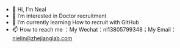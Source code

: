 - 👋 Hi, I’m Neal
- 👀 I’m interested in Doctor recruitment
- 🌱 I’m currently learning How to recruit with GitHub
- 📫 How to reach me ：My Wechat：nl13805799348；My Email：nielin@zhejianglab.com

<!---
nielin1/nielin1 is a ✨ special ✨ repository because its `README.md` (this file) appears on your GitHub profile.
You can click the Preview link to take a look at your changes.
--->
